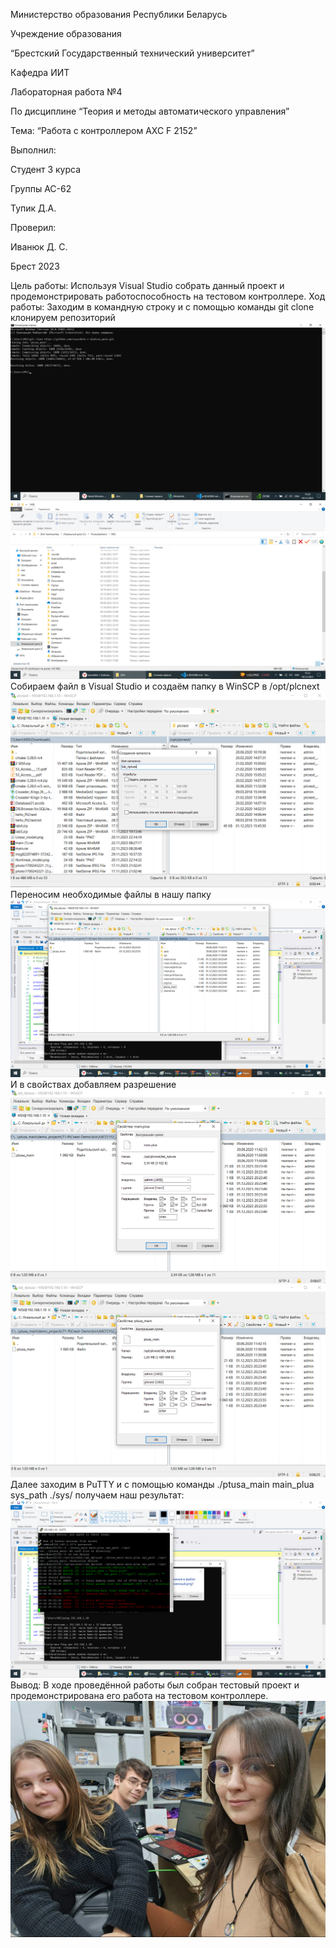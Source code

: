 Министерство образования Республики Беларусь

Учреждение образования

“Брестский Государственный технический университет”

Кафедра ИИТ








Лабораторная работа №4

По дисциплине “Теория и методы автоматического управления”

Тема: “Работа с контроллером AXC F 2152”






Выполнил:

Студент 3 курса

Группы АС-62

Тупик Д.А.

Проверил:

Иванюк Д. С.






Брест 2023

Цель работы:
Используя Visual Studio собрать данный проект и продемонстрировать работоспособность на тестовом контроллере.
Ход работы:
Заходим в командную строку и с помощью команды git clone клонируем репозиторий
![Alt text](<Снимок экрана (719).png>)
![Alt text](<Снимок экрана (721).png>)
Собираем файл в Visual Studio и создаём папку в WinSCP в /opt/plcnext
![Alt text](<Снимок экрана (685)-1.png>)
Переносим необходимые файлы в нашу папку 
![Alt text](<Снимок экрана (689).png>)
И в свойствах добавляем разрешение
![Alt text](<Снимок экрана (686).png>)
![Alt text](<Снимок экрана (687).png>)
Далее заходим в PuTTY и с помощью команды ./ptusa_main main_plua sys_path ./sys/ получаем наш результат:
![Alt text](<Снимок экрана (688).png>)
Вывод: В ходе проведённой работы был собран тестовый проект и продемонстрирована его работа на тестовом контроллере.
![Alt text](<Снимок экрана (722).png>)
